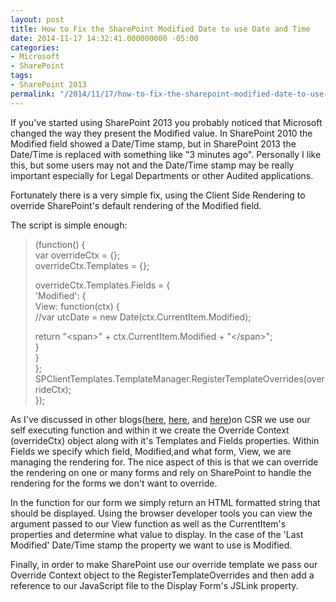```yaml
---
layout: post
title: How to Fix the SharePoint Modified Date to use Date and Time
date: 2014-11-17 14:32:41.000000000 -05:00
categories:
- Microsoft
- SharePoint
tags:
- SharePoint 2013
permalink: "/2014/11/17/how-to-fix-the-sharepoint-modified-date-to-use-date-and-time/"
---
```

If you've started using SharePoint 2013 you probably noticed that Microsoft changed the way they present the Modified value. In SharePoint 2010 the Modified field showed a Date/Time stamp, but in SharePoint 2013 the Date/Time is replaced with something like "3 minutes ago". Personally I like this, but some users may not and the Date/Time stamp may be really important especially for Legal Departments or other Audited applications.

Fortunately there is a very simple fix, using the Client Side Rendering to override SharePoint's default rendering of the Modified field.
<!--more-->

The script is simple enough:

> (function() {  
> var overrideCtx = {};  
> overrideCtx.Templates = {};
> 
> overrideCtx.Templates.Fields = {  
> 'Modified': {  
> View: function(ctx) {  
> //var utcDate = new Date(ctx.CurrentItem.Modified);
> 
> return "\<span\>" + ctx.CurrentItem.Modified + "\</span\>";  
> }  
> }  
> };  
> SPClientTemplates.TemplateManager.RegisterTemplateOverrides(overrideCtx);  
> });

As I've discussed in other blogs([here](http://davidmcwee.com/2014/01/28/sharepoint-contacts-on-a-map-with-client-side-rendering/ "SharePoint Contacts on a Map with Client Side Rendering"), [here](http://davidmcwee.com/2014/02/12/more-customizations-with-client-side-rendering/ "More customizations with Client Side Rendering"), and [here](http://davidmcwee.com/2014/11/14/client-side-rendering-of-form-fields/ "Client Side Rendering of Form Fields"))on CSR we use our self executing function and within it we create the Override Context (overrideCtx) object along with it's Templates and Fields properties. Within Fields we specify which field, Modified,and what form, View, we are managing the rendering for. The nice aspect of this is that we can override the rendering on one or many forms and rely on SharePoint to handle the rendering for the forms we don't want to override.

In the function for our form we simply return an HTML formatted string that should be displayed. Using the browser developer tools you can view the argument passed to our View function as well as the CurrentItem's properties and determine what value to display. In the case of the 'Last Modified' Date/Time stamp the property we want to use is Modified.

Finally, in order to make SharePoint use our override template we pass our Override Context object to the RegisterTemplateOverrides and then add a reference to our JavaScript file to the Display Form's JSLink property.

